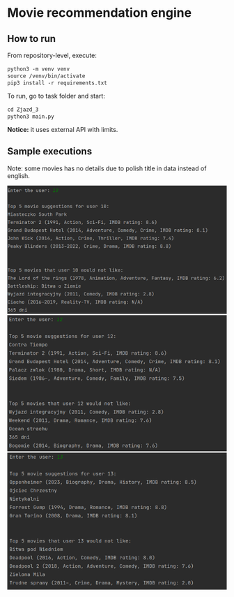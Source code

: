 # Movie recommendation engine

## How to run

From repository-level, execute:

```
python3 -m venv venv
source /venv/bin/activate
pip3 install -r requirements.txt
```

To run, go to task folder and start:

```
cd Zjazd_3
python3 main.py
```

**Notice:** it uses external API with limits.

## Sample executions

Note: some movies has no details due to polish title in data instead of english.

![User 10](./screenshots/user10.png)
![User 12](./screenshots/user12.png)
![User 13](./screenshots/user13.png)
